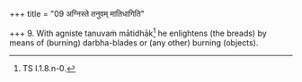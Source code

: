 +++
title = "09 अग्निस्ते तनुवम् मातिधागिति"

+++
9. With agniste tanuvaṁ mātidhāk[^1] he enlightens (the breads) by means of (burning) darbha-blades or (any other) burning (objects).  

[^1]: TS I.1.8.n-0.  
